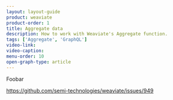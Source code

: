 ```yaml
---
layout: layout-guide
product: weaviate
product-order: 1
title: Aggregate data
description: How to work with Weaviate's Aggregate function.
tags: ['Aggregate', 'GraphQL']
video-link:
video-caption:
menu-order: 10
open-graph-type: article
---
```


Foobar

https://github.com/semi-technologies/weaviate/issues/949